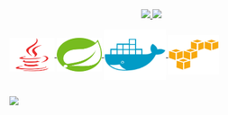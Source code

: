 

<div align="center">
  <a href="https://github.com/ortizraf">
  <!--<img height="180em" src="https://github-readme-stats.vercel.app/api?username=ortizraf&show_icons=true&theme=merko&bg_color=50,0C3449,0C3449,09293A&include_all_commits=true&count_private=true"/>-->
  <!--<img height="180em" src="https://github-readme-stats.vercel.app/api/top-langs/?username=ortizraf&layout=compact&langs_count=7&theme=merko&bg_color=50,0C3449,0C3449,09293A"/>-->
  <img height="180em" src="https://github-readme-stats-beryl.vercel.app/api?username=ortizraf&show_icons=true&theme=merko&bg_color=50,0C3449,0C3449,09293A&include_all_commits=true&count_private=true"/>
  <img height="180em" src="https://github-readme-stats-beryl.vercel.app//api/top-langs/?username=ortizraf&layout=compact&langs_count=7&theme=merko&bg_color=50,0C3449,0C3449,09293A"/>  
  </a>
</div>
<div style="display: inline_block"><br>
  <a href="#">
    <img align="center" alt="Ortiz-Java" height="60" width="80" src="https://raw.githubusercontent.com/devicons/devicon/master/icons/java/java-plain.svg">
    <img align="center" alt="Ortiz-Spring" height="60" width="80" src="https://raw.githubusercontent.com/devicons/devicon/master/icons/spring/spring-original.svg">
    <img align="center" alt="Ortiz-docker" height="90" width="110" src="https://raw.githubusercontent.com/devicons/devicon/master/icons/docker/docker-plain.svg">
    <img align="center" alt="Ortiz-docker" height="70" width="90" src="https://raw.githubusercontent.com/devicons/devicon/master/icons/amazonwebservices/amazonwebservices-original.svg">
  </a>
</div>
<h2 dir="auto"></h2>
<div> 
  <a href="https://www.linkedin.com/in/ortizraf" target="_blank"><img src="https://img.shields.io/badge/-LinkedIn-%230077B5?style=for-the-badge&logo=linkedin&logoColor=white" target="_blank"></a> 

 
</div>
